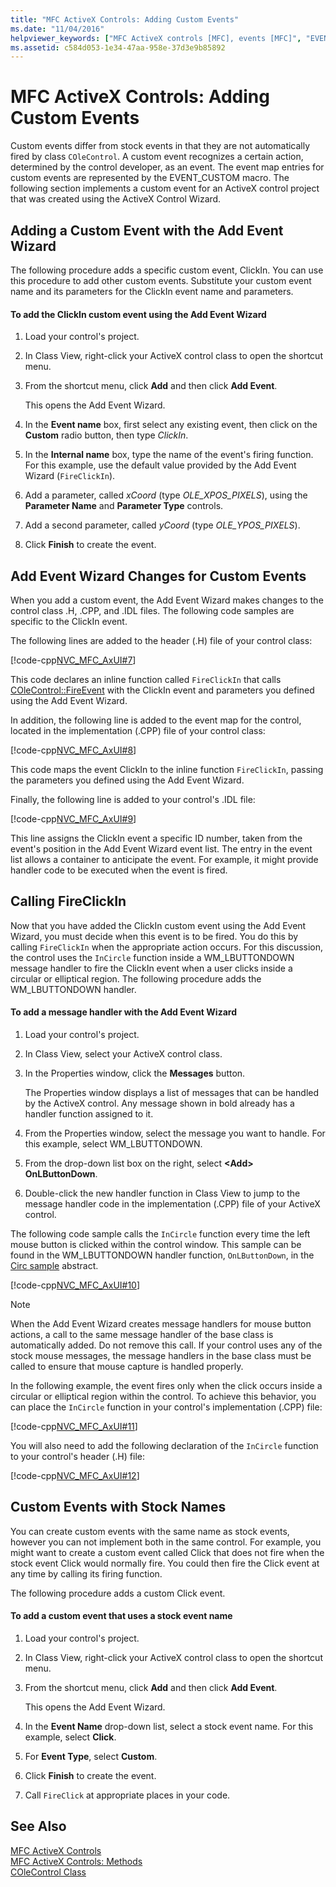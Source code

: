 ```yaml
---
title: "MFC ActiveX Controls: Adding Custom Events"
ms.date: "11/04/2016"
helpviewer_keywords: ["MFC ActiveX controls [MFC], events [MFC]", "EVENT_CUSTOM prefix [MFC]", "custom events [MFC], adding to ActiveX controls", "EVENT_CUSTOM macro [MFC]", "InCircle method [MFC]", "ClickIn event", "FireClickIn event", "COleControl class [MFC], custom events [MFC]", "Click event, custom events [MFC]", "events [MFC], ActiveX controls", "custom events [MFC]", "FireEvent method, adding custom events"]
ms.assetid: c584d053-1e34-47aa-958e-37d3e9b85892
---
```

# MFC ActiveX Controls: Adding Custom Events

Custom events differ from stock events in that they are not automatically fired by class `COleControl`. A custom event recognizes a certain action, determined by the control developer, as an event. The event map entries for custom events are represented by the EVENT_CUSTOM macro. The following section implements a custom event for an ActiveX control project that was created using the ActiveX Control Wizard.

##  <a name="_core_adding_a_custom_event_with_classwizard"></a> Adding a Custom Event with the Add Event Wizard

The following procedure adds a specific custom event, ClickIn. You can use this procedure to add other custom events. Substitute your custom event name and its parameters for the ClickIn event name and parameters.

#### To add the ClickIn custom event using the Add Event Wizard

1. Load your control's project.

1. In Class View, right-click your ActiveX control class to open the shortcut menu.

1. From the shortcut menu, click **Add** and then click **Add Event**.

   This opens the Add Event Wizard.

1. In the **Event name** box, first select any existing event, then click on the **Custom** radio button, then type *ClickIn*.

1. In the **Internal name** box, type the name of the event's firing function. For this example, use the default value provided by the Add Event Wizard (`FireClickIn`).

1. Add a parameter, called *xCoord* (type *OLE_XPOS_PIXELS*), using the **Parameter Name** and **Parameter Type** controls.

1. Add a second parameter, called *yCoord* (type *OLE_YPOS_PIXELS*).

1. Click **Finish** to create the event.

##  <a name="_core_classwizard_changes_for_custom_events"></a> Add Event Wizard Changes for Custom Events

When you add a custom event, the Add Event Wizard makes changes to the control class .H, .CPP, and .IDL files. The following code samples are specific to the ClickIn event.

The following lines are added to the header (.H) file of your control class:

[!code-cpp[NVC_MFC_AxUI#7](../mfc/codesnippet/cpp/mfc-activex-controls-adding-custom-events_1.h)]

This code declares an inline function called `FireClickIn` that calls [COleControl::FireEvent](../mfc/reference/colecontrol-class.md#fireevent) with the ClickIn event and parameters you defined using the Add Event Wizard.

In addition, the following line is added to the event map for the control, located in the implementation (.CPP) file of your control class:

[!code-cpp[NVC_MFC_AxUI#8](../mfc/codesnippet/cpp/mfc-activex-controls-adding-custom-events_2.cpp)]

This code maps the event ClickIn to the inline function `FireClickIn`, passing the parameters you defined using the Add Event Wizard.

Finally, the following line is added to your control's .IDL file:

[!code-cpp[NVC_MFC_AxUI#9](../mfc/codesnippet/cpp/mfc-activex-controls-adding-custom-events_3.idl)]

This line assigns the ClickIn event a specific ID number, taken from the event's position in the Add Event Wizard event list. The entry in the event list allows a container to anticipate the event. For example, it might provide handler code to be executed when the event is fired.

##  <a name="_core_calling_fireclickin"></a> Calling FireClickIn

Now that you have added the ClickIn custom event using the Add Event Wizard, you must decide when this event is to be fired. You do this by calling `FireClickIn` when the appropriate action occurs. For this discussion, the control uses the `InCircle` function inside a WM_LBUTTONDOWN message handler to fire the ClickIn event when a user clicks inside a circular or elliptical region. The following procedure adds the WM_LBUTTONDOWN handler.

#### To add a message handler with the Add Event Wizard

1. Load your control's project.

1. In Class View, select your ActiveX control class.

1. In the Properties window, click the **Messages** button.

   The Properties window displays a list of messages that can be handled by the ActiveX control. Any message shown in bold already has a handler function assigned to it.

1. From the Properties window, select the message you want to handle. For this example, select WM_LBUTTONDOWN.

1. From the drop-down list box on the right, select **\<Add> OnLButtonDown**.

1. Double-click the new handler function in Class View to jump to the message handler code in the implementation (.CPP) file of your ActiveX control.

The following code sample calls the `InCircle` function every time the left mouse button is clicked within the control window. This sample can be found in the WM_LBUTTONDOWN handler function, `OnLButtonDown`, in the [Circ sample](../visual-cpp-samples.md) abstract.

[!code-cpp[NVC_MFC_AxUI#10](../mfc/codesnippet/cpp/mfc-activex-controls-adding-custom-events_4.cpp)]

> [!NOTE]
>  When the Add Event Wizard creates message handlers for mouse button actions, a call to the same message handler of the base class is automatically added. Do not remove this call. If your control uses any of the stock mouse messages, the message handlers in the base class must be called to ensure that mouse capture is handled properly.

In the following example, the event fires only when the click occurs inside a circular or elliptical region within the control. To achieve this behavior, you can place the `InCircle` function in your control's implementation (.CPP) file:

[!code-cpp[NVC_MFC_AxUI#11](../mfc/codesnippet/cpp/mfc-activex-controls-adding-custom-events_5.cpp)]

You will also need to add the following declaration of the `InCircle` function to your control's header (.H) file:

[!code-cpp[NVC_MFC_AxUI#12](../mfc/codesnippet/cpp/mfc-activex-controls-adding-custom-events_6.h)]

##  <a name="_core_custom_events_with_stock_names"></a> Custom Events with Stock Names

You can create custom events with the same name as stock events, however you can not implement both in the same control. For example, you might want to create a custom event called Click that does not fire when the stock event Click would normally fire. You could then fire the Click event at any time by calling its firing function.

The following procedure adds a custom Click event.

#### To add a custom event that uses a stock event name

1. Load your control's project.

1. In Class View, right-click your ActiveX control class to open the shortcut menu.

1. From the shortcut menu, click **Add** and then click **Add Event**.

   This opens the Add Event Wizard.

1. In the **Event Name** drop-down list, select a stock event name. For this example, select **Click**.

1. For **Event Type**, select **Custom**.

1. Click **Finish** to create the event.

1. Call `FireClick` at appropriate places in your code.

## See Also

[MFC ActiveX Controls](../mfc/mfc-activex-controls.md)<br/>
[MFC ActiveX Controls: Methods](../mfc/mfc-activex-controls-methods.md)<br/>
[COleControl Class](../mfc/reference/colecontrol-class.md)
